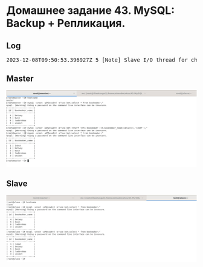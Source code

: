 # Домашнее задание 43. MySQL: Backup + Репликация.

## Log
<pre>
2023-12-08T09:50:53.396927Z 5 [Note] Slave I/O thread for channel '': connected to master 'repl@192.168.56.150:3306',replication started in log 'FIRST' at position 4
</pre>

## Master
![](master.jpg)

## Slave
![](slave.jpg)
